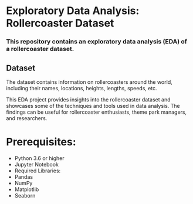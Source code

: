 # Exploratory Data Analysis: Rollercoaster Dataset

### This repository contains an exploratory data analysis (EDA) of a rollercoaster dataset.

## Dataset
The dataset contains information on rollercoasters around the world, including their names, locations, heights, lengths, speeds, etc.

This EDA project provides insights into the rollercoaster dataset and showcases some of the techniques and tools used in data analysis. The findings can be useful for rollercoaster enthusiasts, theme park managers, and researchers.

# Prerequisites:
- Python 3.6 or higher
- Jupyter Notebook
- Required Libraries:
- Pandas
- NumPy
- Matplotlib
- Seaborn
